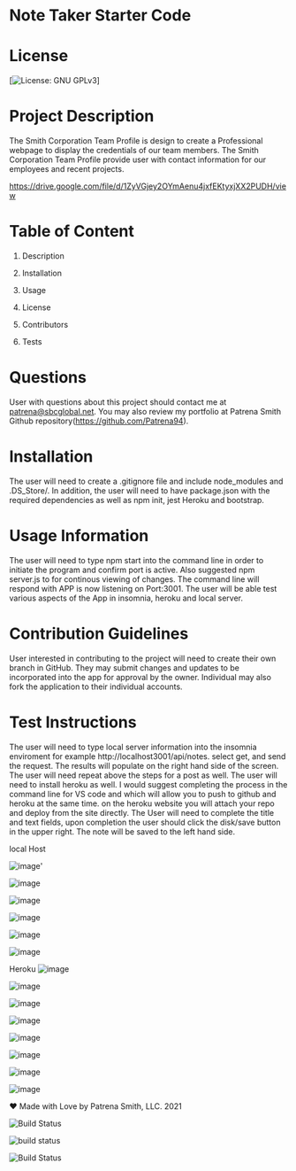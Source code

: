 # Note Taker Starter Code

# License
[![License: GNU GPLv3](https://img.shields.io/badge/License-GNU%20GPLv3-blue)]   

 # Project Description
The Smith Corporation Team Profile is design to create a Professional webpage to display the credentials of our team members. The Smith Corporation Team Profile provide user with contact information for our employees and recent projects. 

https://drive.google.com/file/d/1ZyVGjey2OYmAenu4jxfEKtyxjXX2PUDH/view


 # Table of Content 
 1. Description  

 2. Installation  

 3. Usage  

 4. License  

 5. Contributors  

 6. Tests

 # Questions  

 User with questions about this project should contact me at patrena@sbcglobal.net.  You may also review my portfolio at Patrena Smith Github repository(https://github.com/Patrena94).
 

 
# Installation
The user will need to create a .gitignore file and include node_modules and .DS_Store/.  In addition, the user will need to have package.json with the required dependencies as well as npm init, jest Heroku and bootstrap.  


# Usage Information
 The user will need to type npm start into the command line in order to initiate the program and confirm port is active. Also suggested npm server.js to for continous viewing of changes.   The command line will respond with APP is now listening on Port:3001. The user will be able test various aspects of the App in insomnia, heroku and local server. 
  
# Contribution Guidelines
User interested in contributing to the project will need to create their own branch in GitHub.  They may submit changes and updates to be incorporated into the app for approval by the owner.  Individual may also fork the application to their individual accounts.  


# Test Instructions
The user will need to type local server information into the insomnia enviroment for example http://localhost3001/api/notes. select get, and send the request.  The results will populate on the right hand side of the screen. The user will need repeat above the steps for a post as well. The user will need to install heroku as well.  I would suggest completing the process in the command line for VS code and which will allow you to push to github and heroku at the same time. on the heroku website you will attach your repo and deploy from the site directly. 
The User will need to complete the title and text fields, upon completion the user should click the disk/save button in the upper right. The note will be saved to the left hand side.

local Host

![image](https://user-images.githubusercontent.com/83892241/129506067-cab988b1-d6ac-4e7b-9b91-8e1503464c84.png)'

![image](https://user-images.githubusercontent.com/83892241/129506119-e79f64fd-a78a-4be3-ba27-990e9ee585af.png)

![image](https://user-images.githubusercontent.com/83892241/129506164-0ee84ed2-1d8e-471b-8c73-90f3ea6ed481.png)

![image](https://user-images.githubusercontent.com/83892241/129506179-1698a175-6760-466f-afd2-46770a252623.png)

![image](https://user-images.githubusercontent.com/83892241/129506210-49d04994-dbd5-46a1-8095-11f71bbd135e.png)

![image](https://user-images.githubusercontent.com/83892241/129506225-17311799-3331-4537-9773-baa4911eeddf.png)

Heroku
![image](https://user-images.githubusercontent.com/83892241/129506318-dfd4de60-5907-4005-816d-4eb60f040380.png)

![image](https://user-images.githubusercontent.com/83892241/129506390-4e84ca78-3664-4140-b3c3-30c585918727.png)

![image](https://user-images.githubusercontent.com/83892241/129506599-74b1f766-08af-4384-87b1-1c087d582dd8.png)

![image](https://user-images.githubusercontent.com/83892241/129506666-00622b30-6ed1-460d-bd2e-5a0ef3f24ff4.png)

![image](https://user-images.githubusercontent.com/83892241/129506636-f18eb57a-760e-4ca8-bff2-22aa450683b6.png)



![image](https://user-images.githubusercontent.com/83892241/129506579-9d65bf64-beb9-4fbd-9189-c437e6055f41.png)


![image](https://user-images.githubusercontent.com/83892241/129506510-e7b6c8a0-cf2e-4c1f-8582-1f4237989f50.png)

![image](https://user-images.githubusercontent.com/83892241/129506476-a94c2bdf-ed72-42fb-b35e-892fbe7619fa.png)


❤️ Made with Love by Patrena Smith, LLC. 2021  

![Build Status](https://img.shields.io/github/languages/top/Patrena94/Smith-Corporation-Work-Scheduler)  

![build status](https://img.shields.io/github/languages/top/Patrena94/Mobile-Drive-in-Theater)  

![Build Status](https://img.shields.io/github/languages/top/Patrena94/Multi-City-Weather-Dashboard)